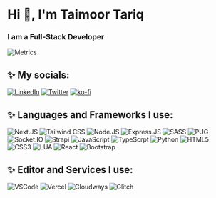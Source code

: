 # Hi 👋, I'm Taimoor Tariq
### I am a Full-Stack Developer
<!-- ![My GitHub stats](https://github-readme-stats.vercel.app/api?username=Taimoor-Tariq&show_icons=true)
![Top Langs](https://github-readme-stats.vercel.app/api/top-langs/?username=Taimoor-Tariq&layout=compact) -->
![Metrics](https://metrics.lecoq.io/Taimoor-Tariq?template=classic&base.metadata=0&isocalendar=1&isocalendar.duration=half-year&config.timezone=America%2FNew_York&config.display=columns)

## ✨ My socials:
[![LinkedIn](https://img.shields.io/badge/LinkedIn-0077B5?style=for-the-badge&logo=linkedin&logoColor=white)](https://www.linkedin.com/in/MuhammadTaimoorTariq)
[![Twitter](https://img.shields.io/badge/Twitter-1DA1F2?style=for-the-badge&logo=twitter&logoColor=white)](https://twitter.com/_TaimoorTariq)
[![ko-fi](https://img.shields.io/badge/Ko--fi-F16061?style=for-the-badge&logo=ko-fi&logoColor=white)](https://ko-fi.com/C0C030IH9)

## ✨ Languages and Frameworks I use:
![Next.JS](https://img.shields.io/badge/next.js-000000?style=for-the-badge&logo=nextdotjs&logoColor=white)
![Tailwind CSS](https://img.shields.io/badge/Tailwind_CSS-38B2AC?style=for-the-badge&logo=tailwind-css&logoColor=white)
![Node.JS](https://img.shields.io/badge/Node.js-339933?style=for-the-badge&logo=nodedotjs&logoColor=white)
![Express.JS](https://img.shields.io/badge/Express.js-000000?style=for-the-badge&logo=express&logoColor=white)
![SASS](https://img.shields.io/badge/Sass-CC6699?style=for-the-badge&logo=sass&logoColor=white)
![PUG](https://img.shields.io/badge/Pug-E3C29B?style=for-the-badge&logo=pug&logoColor=black)
![Socket.IO](https://img.shields.io/badge/Socket.io-010101?&style=for-the-badge&logo=Socket.io&logoColor=white)
![Strapi](https://img.shields.io/badge/strapi-2e7eea?style=for-the-badge&logo=strapi&logoColor=white)
![JavaScript](https://img.shields.io/badge/JavaScript-323330?style=for-the-badge&logo=javascript&logoColor=F7DF1E)
![TypeScrpt](https://img.shields.io/badge/TypeScript-007ACC?style=for-the-badge&logo=typescript&logoColor=white)
![Python](https://img.shields.io/badge/Python-FFD43B?style=for-the-badge&logo=python&logoColor=blue)
![HTML5](https://img.shields.io/badge/HTML5-E34F26?style=for-the-badge&logo=html5&logoColor=white)
![CSS3](https://img.shields.io/badge/CSS3-1572B6?style=for-the-badge&logo=css3&logoColor=white)
![LUA](https://img.shields.io/badge/Lua-2C2D72?style=for-the-badge&logo=lua&logoColor=white)
![React](https://img.shields.io/badge/React-20232A?style=for-the-badge&logo=react&logoColor=61DAFB)
![Bootstrap](https://img.shields.io/badge/Bootstrap-563D7C?style=for-the-badge&logo=bootstrap&logoColor=white)

## ✨ Editor and Services I use:
![VSCode](https://img.shields.io/badge/Visual_Studio_Code-0078D4?style=for-the-badge&logo=visual%20studio%20code&logoColor=white)
![Vercel](https://img.shields.io/badge/Vercel-000000?style=for-the-badge&logo=Vercel&logoColor=white)
![Cloudways](https://img.shields.io/badge/Cloudways-2C39BD?style=for-the-badge&logo=Cloudways&logoColor=white)
![Glitch](https://img.shields.io/badge/Glitch-3333FF?style=for-the-badge&logo=Glitch&logoColor=white)

<!-- ## ✨ Featured Repos
[![Readme Card](https://github-readme-stats.vercel.app/api/pin/?username=Taimoor-Tariq&repo=BetterDiscordStuff)](https://github.com/Taimoor-Tariq/BetterDiscordStuff)
[![Readme Card](https://github-readme-stats.vercel.app/api/pin/?username=Taimoor-Tariq&repo=BetterDiscordStuff)](https://github.com/Taimoor-Tariq/BetterDiscordStuff) -->

